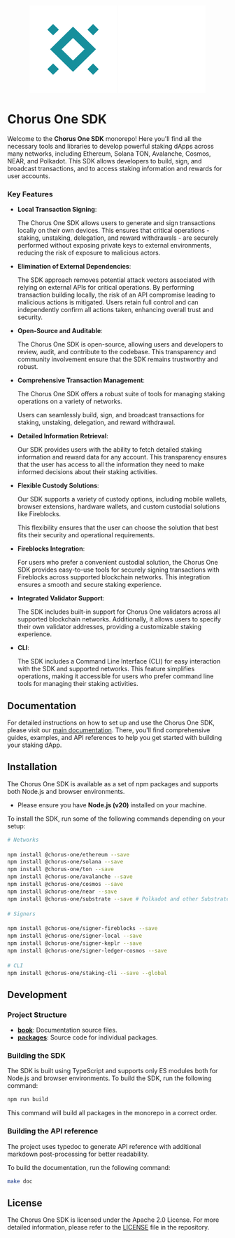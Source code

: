 <p align="center">
  <img alt="Chorus One" src="./book/assets/chorus-one.png#gh-light-mode-only" width="200" height="200">
  <img alt="Chorus One" src="./book/assets/chorus-one-dark.png#gh-dark-mode-only" width="200" height="200">
</p>

# Chorus One SDK

Welcome to the **Chorus One SDK** monorepo! Here you'll find all the necessary tools and libraries to develop powerful staking dApps across many networks, including Ethereum, Solana TON, Avalanche, Cosmos, NEAR, and Polkadot. This SDK allows developers to build, sign, and broadcast transactions, and to access staking information and rewards for user accounts.

### Key Features

- **Local Transaction Signing**:

  The Chorus One SDK allows users to generate and sign transactions locally on their own devices. This ensures that critical operations - staking, unstaking, delegation, and reward withdrawals - are securely performed without exposing private keys to external environments, reducing the risk of exposure to malicious actors.

- **Elimination of External Dependencies**:

  The SDK approach removes potential attack vectors associated with relying on external APIs for critical operations. By performing transaction building locally, the risk of an API compromise leading to malicious actions is mitigated. Users retain full control and can independently confirm all actions taken, enhancing overall trust and security.

- **Open-Source and Auditable**:

  The Chorus One SDK is open-source, allowing users and developers to review, audit, and contribute to the codebase. This transparency and community involvement ensure that the SDK remains trustworthy and robust.

- **Comprehensive Transaction Management**:

  The Chorus One SDK offers a robust suite of tools for managing staking operations on a variety of networks.

  Users can seamlessly build, sign, and broadcast transactions for staking, unstaking, delegation, and reward withdrawal.

- **Detailed Information Retrieval**:

  Our SDK provides users with the ability to fetch detailed staking information and reward data for any account. This transparency ensures that the user has access to all the information they need to make informed decisions about their staking activities.

- **Flexible Custody Solutions**:

  Our SDK supports a variety of custody options, including mobile wallets, browser extensions, hardware wallets, and custom custodial solutions like Fireblocks.

  This flexibility ensures that the user can choose the solution that best fits their security and operational requirements.

- **Fireblocks Integration**:

  For users who prefer a convenient custodial solution, the Chorus One SDK provides easy-to-use tools for securely signing transactions with Fireblocks across supported blockchain networks. This integration ensures a smooth and secure staking experience.

- **Integrated Validator Support**:

  The SDK includes built-in support for Chorus One validators across all supported blockchain networks. Additionally, it allows users to specify their own validator addresses, providing a customizable staking experience.

- **CLI**:

  The SDK includes a Command Line Interface (CLI) for easy interaction with the SDK and supported networks. This feature simplifies operations, making it accessible for users who prefer command line tools for managing their staking activities.

## Documentation

For detailed instructions on how to set up and use the Chorus One SDK, please visit our [main documentation](http://example.com/todo-fix-me). There, you'll find comprehensive guides, examples, and API references to help you get started with building your staking dApp.

## Installation

The Chorus One SDK is available as a set of npm packages and supports both Node.js and browser environments.

- Please ensure you have **Node.js (v20)** installed on your machine.

To install the SDK, run some of the following commands depending on your setup:

```bash
# Networks

npm install @chorus-one/ethereum --save
npm install @chorus-one/solana --save
npm install @chorus-one/ton --save
npm install @chorus-one/avalanche --save
npm install @chorus-one/cosmos --save
npm install @chorus-one/near --save
npm install @chorus-one/substrate --save # Polkadot and other Substrate chains

# Signers

npm install @chorus-one/signer-fireblocks --save
npm install @chorus-one/signer-local --save
npm install @chorus-one/signer-keplr --save
npm install @chorus-one/signer-ledger-cosmos --save

# CLI
npm install @chorus-one/staking-cli --save --global
```

## Development

### Project Structure

- [**book**](./book/): Documentation source files.
- [**packages**](./packages/): Source code for individual packages.

### Building the SDK

The SDK is built using TypeScript and supports only ES modules both for Node.js and browser environments. To build the SDK, run the following command:

```bash
npm run build
```

This command will build all packages in the monorepo in a correct order.

### Building the API reference

The project uses typedoc to generate API reference with additional markdown post-processing for better readability.

To build the documentation, run the following command:

```bash
make doc
```

## License

The Chorus One SDK is licensed under the Apache 2.0 License. For more detailed information, please refer to the [LICENSE](./LICENSE) file in the repository.
